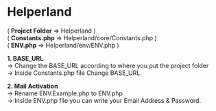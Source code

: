 # Helperland

  ( <b>Project Folder</b> =>  Helperland )<br/>
  ( <b>Constants.php</b>  =>  Helperland/core/Constants.php )<br/>
  ( <b>ENV.php</b>        =>  Helperland/env/ENV.php )<br/>
  
  <b>1. BASE_URL</b><br/>
    -> Change the BASE_URL according to where you put the project folder<br/>
    -> Inside Constants.php file Change BASE_URL.
     
  <b>2. Mail Activation</b><br/>
    -> Rename ENV.Example.php to ENV.php<br/>
    -> Inside ENV.php file you can write your Email Address & Password.

